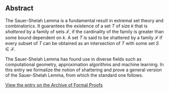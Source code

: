 ## Abstract

The Sauer-Shelah Lemma is a fundamental result in extremal set theory and combinatorics. It guarantees the existence of a set $T$ of size $k$ that is _shattered_ by a family of sets $\mathcal{F}$, if the cardinality of the family is greater than some bound dependent on $k$. A set $T$ is said to be shattered by a family $\mathcal{F}$ if every subset of $T$ can be obtained as an intersection of $T$ with some set $S \in \mathcal{F}$. 

The Sauer-Shelah Lemma has found use in diverse fields such as computational geometry, approximation algorithms and machine learning. In this entry we formalize the notion of shattering and prove a general version of the Sauer-Shelah Lemma, from which the standard one follows.

[View the entry on the Archive of Formal Proofs](https://www.isa-afp.org/sessions/sauer_shelah_lemma/#Sauer_Shelah_Lemma)

